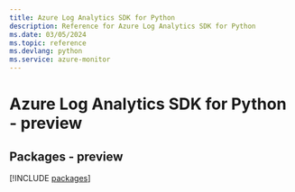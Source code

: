 ```yaml
---
title: Azure Log Analytics SDK for Python
description: Reference for Azure Log Analytics SDK for Python
ms.date: 03/05/2024
ms.topic: reference
ms.devlang: python
ms.service: azure-monitor
---
```

# Azure Log Analytics SDK for Python - preview
## Packages - preview
[!INCLUDE [packages](log-analytics-index.md)]
